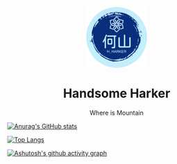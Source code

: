 <!-- <link rel = "stylesheet" type= "text/css" href = "./style.css">
 -->

<p align = "center">
	<img class = "cover" width = "140" src="./logo_circle.png"/>
	<h1 align = "center">Handsome Harker</h1>
	<p align= "center">Where is Mountain</p>
</p>

[![Anurag's GitHub stats](https://github-readme-stats.vercel.app/api?username=harkerhand&count_private=true&show_icons=true&theme=ambient_gradient)](https://github.com/anuraghazra/github-readme-stats)

[![Top Langs](https://github-readme-stats.vercel.app/api/top-langs/?username=harkerhand&layout=compact)](https://github.com/anuraghazra/github-readme-stats)

[![Ashutosh's github activity graph](https://github-readme-activity-graph.vercel.app/graph?username=harkerhand&theme=github-light)](https://github.com/ashutosh00710/github-readme-activity-graph)

